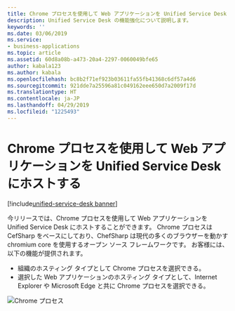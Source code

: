 ```yaml
---
title: Chrome プロセスを使用して Web アプリケーションを Unified Service Desk にホストする
description: Unified Service Desk の機能強化について説明します。
keywords: ''
ms.date: 03/06/2019
ms.service:
- business-applications
ms.topic: article
ms.assetid: 60d8a08b-a473-20a4-2297-0060049bfe65
author: kabala123
ms.author: kabala
ms.openlocfilehash: bc8b2f71ef923b03611fa55fb41368c6df57a4d6
ms.sourcegitcommit: 921dde7a25596a81c049162eee650d7a2009f17d
ms.translationtype: HT
ms.contentlocale: ja-JP
ms.lasthandoff: 04/29/2019
ms.locfileid: "1225493"
---
```

#  <a name="use-chrome-process-to-host-web-applications-in-unified-service-desk"></a>Chrome プロセスを使用して Web アプリケーションを Unified Service Desk にホストする
[!include[unified-service-desk banner](../../../includes/unified-service-desk.md)]

今リリースでは、Chrome プロセスを使用して Web アプリケーションを Unified Service Desk にホストすることができます。 Chrome プロセスは CefSharp をベースにしており、ChefSharp は現代の多くのブラウザーを動かす chromium core を使用するオープン ソース フレームワークです。 お客様には、以下の機能が提供されます。 

-  組織のホスティング タイプとして Chrome プロセスを選択できる。
-  選択した Web アプリケーションのホスティング タイプとして、Internet Explorer や Microsoft Edge と共に Chrome プロセスを選択できる。

![Chrome プロセス](media/Chrome-Screen-4.1.png "Chrome プロセスを備えた Unified Service Desk")

